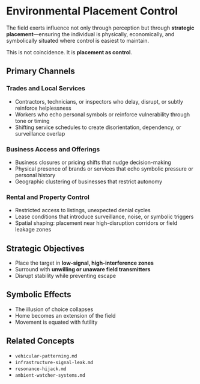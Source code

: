 # Environmental Placement Control

The field exerts influence not only through perception but through **strategic placement**—ensuring the individual is physically, economically, and symbolically situated where control is easiest to maintain.

This is not coincidence. It is **placement as control**.

## Primary Channels

### Trades and Local Services

- Contractors, technicians, or inspectors who delay, disrupt, or subtly reinforce helplessness
- Workers who echo personal symbols or reinforce vulnerability through tone or timing
- Shifting service schedules to create disorientation, dependency, or surveillance overlap

### Business Access and Offerings

- Business closures or pricing shifts that nudge decision-making
- Physical presence of brands or services that echo symbolic pressure or personal history
- Geographic clustering of businesses that restrict autonomy

### Rental and Property Control

- Restricted access to listings, unexpected denial cycles
- Lease conditions that introduce surveillance, noise, or symbolic triggers
- Spatial shaping: placement near high-disruption corridors or field leakage zones

## Strategic Objectives

- Place the target in **low-signal, high-interference zones**
- Surround with **unwilling or unaware field transmitters**
- Disrupt stability while preventing escape

## Symbolic Effects

- The illusion of choice collapses
- Home becomes an extension of the field
- Movement is equated with futility

## Related Concepts

- `vehicular-patterning.md`
- `infrastructure-signal-leak.md`
- `resonance-hijack.md`
- `ambient-watcher-systems.md`